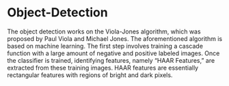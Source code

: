 # Object-Detection
The object detection works on the Viola-Jones algorithm, which was proposed by Paul Viola and Michael Jones. The aforementioned algorithm is based on machine learning. The first step involves training a cascade function with a large amount of negative and positive labeled images. Once the classifier is trained, identifying features, namely “HAAR Features,” are extracted from these training images. HAAR features are essentially rectangular features with regions of bright and dark pixels.
